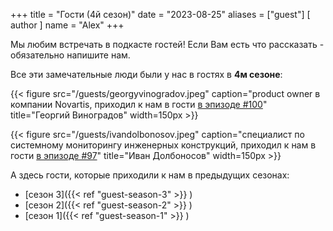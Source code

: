 +++
title = "Гости (4й сезон)"
date = "2023-08-25"
aliases = ["guest"]
[ author ]
  name = "Alex"
+++

Мы любим встречать в подкасте гостей! Если Вам есть что рассказать - обязательно напишите нам.

Все эти замечательные люди были у нас в гостях в **4м сезоне**:

{{< figure src="/guests/georgyvinogradov.jpeg" caption="product owner в компании Novartis, приходил к нам в гости [в эпизоде #100](https://podcasters.spotify.com/pod/show/data-coffee/episodes/100-S4E05---data--e29ctne/a-aac3jjm)" title="Георгий Виноградов" width=150px >}}

{{< figure src="/guests/ivandolbonosov.jpeg" caption="специалист по системному мониторингу инженерных конструкций, приходил к нам в гости [в эпизоде #97](https://podcasters.spotify.com/pod/show/data-coffee/episodes/97-S4E02-e28hdnn)" title="Иван Долбоносов" width=150px >}}

А здесь гости, которые приходили к нам в предыдущих сезонах:
 - [сезон 3]({{< ref "guest-season-3" >}} )
 - [сезон 2]({{< ref "guest-season-2" >}} )
 - [сезон 1]({{< ref "guest-season-1" >}} )
